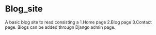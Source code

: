# Blog_site
A basic blog site to read consisting a 
  1.Home page
  2.Blog page
  3.Contact page.
Blogs can be added througn Django admin page.
